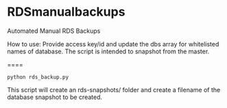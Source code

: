 RDSmanualbackups
================

Automated Manual RDS Backups


How to use:
Provide access key/id and update the dbs array for whitelisted names of database. The script is intended to snapshot from the master.

====

    python rds_backup.py
  
This script will create an rds-snapshots/ folder and create a filename of the database snapshot to be created.

